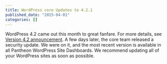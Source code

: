 ```yaml
---
title: WordPress core Updates to 4.2.1
published_date: "2015-04-01"
categories: []
---
```

WordPress 4.2 came out this month to great fanfare. For more details, see [Version 4.2 announcement](https://codex.wordpress.org/Version_4.2). A few days later, the core team released a security update. We were on it, and the most recent version is available in all Pantheon WordPress Site Dashboards. We recommend updating all of your WordPress sites as soon as possible.

